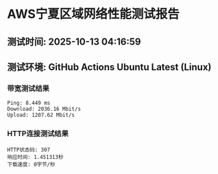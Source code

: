 # AWS宁夏区域网络性能测试报告
## 测试时间: 2025-10-13 04:16:59
## 测试环境: GitHub Actions Ubuntu Latest (Linux)

### 带宽测试结果
```
Ping: 8.449 ms
Download: 2036.16 Mbit/s
Upload: 1207.62 Mbit/s
```

### HTTP连接测试结果
```
HTTP状态码: 307
响应时间: 1.451313秒
下载速度: 0字节/秒
```

